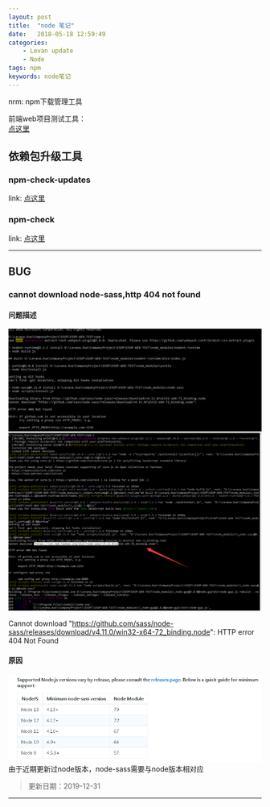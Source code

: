 ```yaml
---
layout: post  
title:  "node 笔记"  
date:   2018-05-18 12:59:49 
categories: 
    - Levan update  
    - Node
tags: npm  
keywords: node笔记
---
```


nrm: npm下载管理工具  

前端web项目测试工具：  
[点这里](https://docs.cypress.io/guides/getting-started/installing-cypress.html#Continuous-Integration)

<!--more -->

## 依赖包升级工具

### npm-check-updates

link: [点这里](https://github.com/tjunnone/npm-check-updates)

### npm-check

link: [点这里](https://github.com/dylang/npm-check)

---

## BUG

### cannot download node-sass,http 404 not found

#### 问题描述

![bug20191231104125](/assets/2019-12-31/bug20191231104125.png)
![bug20191231104330](/assets/2019-12-31/bug20191231104330.png)

Cannot download "https://github.com/sass/node-sass/releases/download/v4.11.0/win32-x64-72_binding.node":
HTTP error 404 Not Found  

#### 原因

![20191231104605](/assets/2019-12-31/20191231104605.png)
由于近期更新过node版本，node-sass需要与node版本相对应  

> 更新日期：2019-12-31

---
